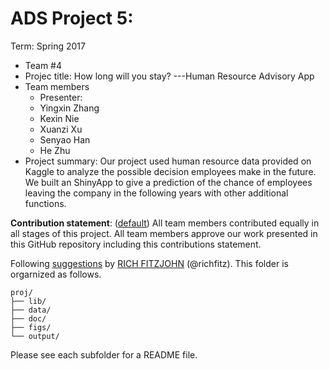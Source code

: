 # ADS Project 5: 

Term: Spring 2017

+ Team #4
+ Projec title: How long will you stay? ---Human Resource Advisory App
+ Team members
	+ Presenter:
	+ Yingxin Zhang
	+ Kexin Nie
	+ Xuanzi Xu
	+ Senyao Han
	+ He Zhu
+ Project summary: Our project used human resource data provided on Kaggle to analyze the possible decision employees make in the future. We built an ShinyApp to give a prediction of the chance of employees leaving the company in the following years with other additional functions. 
	
**Contribution statement**: ([default](doc/a_note_on_contributions.md)) All team members contributed equally in all stages of this project. All team members approve our work presented in this GitHub repository including this contributions statement. 
	

Following [suggestions](http://nicercode.github.io/blog/2013-04-05-projects/) by [RICH FITZJOHN](http://nicercode.github.io/about/#Team) (@richfitz). This folder is orgarnized as follows.

```
proj/
├── lib/
├── data/
├── doc/
├── figs/
└── output/
```

Please see each subfolder for a README file.

